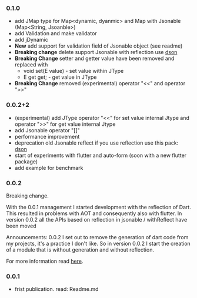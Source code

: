 ### 0.1.0
* add JMap type for Map\<dynamic, dyanmic\> and Map with Jsonable (Map\<String, Jsoanble\>)
* add Validation and make validator
* add jDynamic
* **New** add support for validation field of Jsonable object (see readme)
* **Breaking change** delete support Jsonable with reflection use [dson](https://pub.dev/packages/dson)
* **Breaking Change** setter and getter value have been removed and replaced with
    * void set(E value) - set value within JType
    * E get get; -  get value in JType
* **Breaking Change** removed (experimental) operator "<<" and operator ">>"


### 0.0.2+2

* (experimental) add JType  operator "<<" for set value internal Jtype  and operator ">>" for get value internal Jtype
* add Jsonable operator "[]" 
* performance improvement 
* deprecation old Jsonable reflect if you use reflection use this pack: [dson](https://pub.dev/packages/dson)
* start of experiments with flutter and auto-form (soon with a new flutter package)
* add example for benchmark

### 0.0.2
Breaking change.

With the 0.0.1 management I started development with the reflection of Dart. This resulted in problems with AOT and consequently also with flutter.
In version 0.0.2 all the APIs based on reflection in jsonable / withReflect have been moved

Announcements:
0.0.2
I set out to remove the generation of dart code from my projects, it's a practice I don't like. So in version 0.0.2 I start the creation of a module that is without generation and without reflection.

For more information read [here](https://github.com/SpinaNico/jsonable).

### 0.0.1 
* frist publication. read: Readme.md